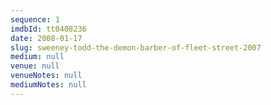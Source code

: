 ```yaml
---
sequence: 1
imdbId: tt0408236
date: 2008-01-17
slug: sweeney-todd-the-demon-barber-of-fleet-street-2007
medium: null
venue: null
venueNotes: null
mediumNotes: null
---
```


